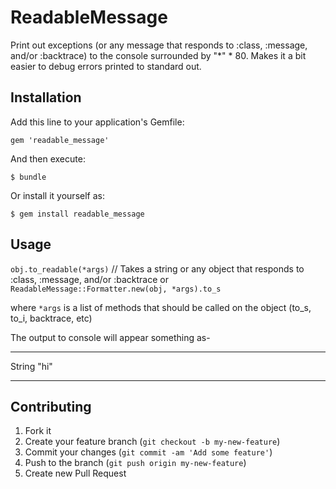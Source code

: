 # ReadableMessage

Print out exceptions (or any message that responds to :class, :message, and/or :backtrace) to the console
surrounded by "*" * 80.  Makes it a bit easier to debug errors printed to standard out.

## Installation

Add this line to your application's Gemfile:

    gem 'readable_message'

And then execute:

    $ bundle

Or install it yourself as:

    $ gem install readable_message

## Usage

`obj.to_readable(*args)` // Takes a string or any object that responds to :class, :message, and/or :backtrace
or
`ReadableMessage::Formatter.new(obj, *args).to_s`

where `*args` is a list of methods that should be called on the object (to_s, to_i, backtrace, etc)

The output to console will appear something as-

  ********************************************************************************
  String
  "hi"
  ********************************************************************************


## Contributing

1. Fork it
2. Create your feature branch (`git checkout -b my-new-feature`)
3. Commit your changes (`git commit -am 'Add some feature'`)
4. Push to the branch (`git push origin my-new-feature`)
5. Create new Pull Request
